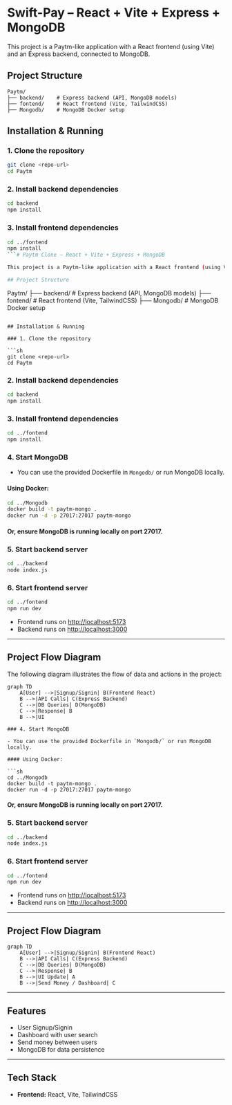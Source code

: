# Swift-Pay – React + Vite + Express + MongoDB

This project is a Paytm-like application with a React frontend (using Vite) and an Express backend, connected to MongoDB.

## Project Structure

```
Paytm/
├── backend/    # Express backend (API, MongoDB models)
├── fontend/    # React frontend (Vite, TailwindCSS)
├── Mongodb/    # MongoDB Docker setup
```

## Installation & Running

### 1. Clone the repository

```sh
git clone <repo-url>
cd Paytm
```

### 2. Install backend dependencies

```sh
cd backend
npm install
```

### 3. Install frontend dependencies

```sh
cd ../fontend
npm install
```# Paytm Clone – React + Vite + Express + MongoDB

This project is a Paytm-like application with a React frontend (using Vite) and an Express backend, connected to MongoDB.

## Project Structure

```
Paytm/
├── backend/    # Express backend (API, MongoDB models)
├── fontend/    # React frontend (Vite, TailwindCSS)
├── Mongodb/    # MongoDB Docker setup
```

## Installation & Running

### 1. Clone the repository

```sh
git clone <repo-url>
cd Paytm
```

### 2. Install backend dependencies

```sh
cd backend
npm install
```

### 3. Install frontend dependencies

```sh
cd ../fontend
npm install
```

### 4. Start MongoDB

- You can use the provided Dockerfile in `Mongodb/` or run MongoDB locally.

#### Using Docker:

```sh
cd ../Mongodb
docker build -t paytm-mongo .
docker run -d -p 27017:27017 paytm-mongo
```

#### Or, ensure MongoDB is running locally on port 27017.

### 5. Start backend server

```sh
cd ../backend
node index.js
```

### 6. Start frontend server

```sh
cd ../fontend
npm run dev
```

- Frontend runs on [http://localhost:5173](http://localhost:5173)
- Backend runs on [http://localhost:3000](http://localhost:3000)

---

## Project Flow Diagram

The following diagram illustrates the flow of data and actions in the project:

```mermaid
graph TD
    A[User] -->|Signup/Signin| B(Frontend React)
    B -->|API Calls| C(Express Backend)
    C -->|DB Queries| D(MongoDB)
    C -->|Response| B
    B -->|UI

### 4. Start MongoDB

- You can use the provided Dockerfile in `Mongodb/` or run MongoDB locally.

#### Using Docker:

```sh
cd ../Mongodb
docker build -t paytm-mongo .
docker run -d -p 27017:27017 paytm-mongo
```

#### Or, ensure MongoDB is running locally on port 27017.

### 5. Start backend server

```sh
cd ../backend
node index.js
```

### 6. Start frontend server

```sh
cd ../fontend
npm run dev
```

- Frontend runs on [http://localhost:5173](http://localhost:5173)
- Backend runs on [http://localhost:3000](http://localhost:3000)

---

## Project Flow Diagram

```mermaid
graph TD
    A[User] -->|Signup/Signin| B(Frontend React)
    B -->|API Calls| C(Express Backend)
    C -->|DB Queries| D(MongoDB)
    C -->|Response| B
    B -->|UI Update| A
    B -->|Send Money / Dashboard| C
```

---

## Features

- User Signup/Signin
- Dashboard with user search
- Send money between users
- MongoDB for data persistence

---

## Tech Stack

- **Frontend:** React, Vite, TailwindCSS

